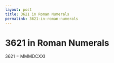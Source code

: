 ```yaml
---
layout: post
title: 3621 in Roman Numerals
permalink: 3621-in-roman-numerals
---
```


# 3621 in Roman Numerals

3621 = MMMDCXXI

